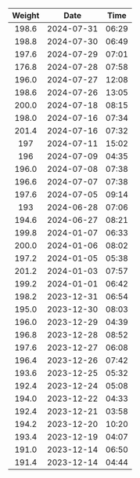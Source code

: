 | Weight | Date   | Time  | 
| :---:  | :----: | :---: | 
| 198.6 |  2024-07-31 |  06:29 | 
| 198.8 |  2024-07-30 |  06:49 | 
| 197.6 |  2024-07-29 |  07:01 | 
| 176.8 |  2024-07-28 |  07:58 | 
| 196.0 |  2024-07-27 |  12:08 | 
| 198.6 |  2024-07-26 |  13:05 | 
| 200.0 |  2024-07-18 |  08:15 | 
| 198.0 |  2024-07-16 |  07:34 | 
| 201.4 |  2024-07-16 |  07:32 | 
| 197 |  2024-07-11 |  15:02 | 
| 196 |  2024-07-09 |  04:35 | 
| 196.0 |  2024-07-08 |  07:38 | 
| 196.6 |  2024-07-07 |  07:38 | 
| 197.6 |  2024-07-05 |  09:14 | 
| 193 |  2024-06-28 |  07:06 | 
| 194.6 |  2024-06-27 |  08:21 | 
| 199.8 |  2024-01-07 |  06:33 | 
| 200.0 |  2024-01-06 |  08:02 | 
| 197.2 |  2024-01-05 |  05:38 | 
| 201.2 |  2024-01-03 |  07:57 | 
| 199.2 |  2024-01-01 |  06:42 | 
| 198.2 |  2023-12-31 |  06:54 | 
| 195.0 |  2023-12-30 |  08:03 | 
| 196.0 |  2023-12-29 |  04:39 | 
| 196.8 |  2023-12-28 |  08:52 | 
| 197.6 |  2023-12-27 |  06:08 | 
| 196.4 |  2023-12-26 |  07:42 | 
| 193.6 |  2023-12-25 |  05:32 | 
| 192.4 |  2023-12-24 |  05:08 | 
| 194.0 |  2023-12-22 |  04:33 | 
| 192.4 |  2023-12-21 |  03:58 | 
| 194.2 |  2023-12-20 |  10:20 | 
| 193.4 |  2023-12-19 |  04:07 | 
| 191.0 |  2023-12-14 |  06:50 | 
| 191.4 |  2023-12-14 |  04:44 | 
